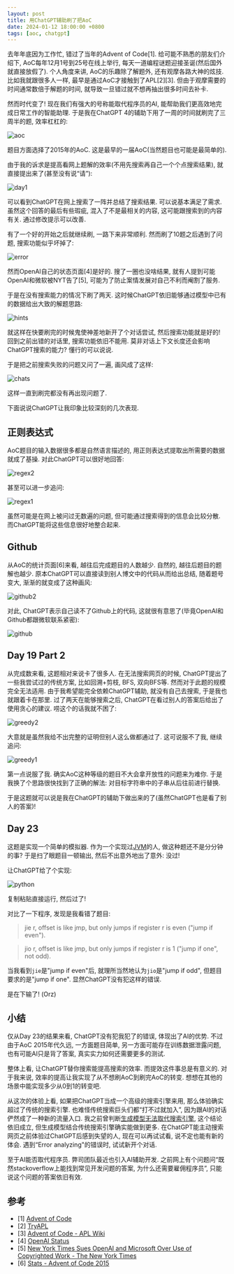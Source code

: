 ```yaml
---
layout: post
title: 用ChatGPT辅助刷了把AoC
date: 2024-01-12 18:00:00 +0800
tags: [aoc, chatgpt]
---
```


去年年底因为工作忙, 错过了当年的Advent of Code[1]. 给可能不熟悉的朋友们介绍下, AoC每年12月1号到25号在线上举行, 每天一道编程谜题迎接圣诞(然后国外就直接放假了). 个人角度来讲, AoC的乐趣除了解题外, 还有观摩各路大神的炫技. 比如我就跟很多人一样, 最早是通过AoC才接触到了APL[2][3]. 但由于观摩需要的时间通常数倍于解题的时间, 就导致一旦错过就不想再抽出很多时间去补卡.

然而时代变了! 现在我们有强大的号称能取代程序员的AI, 能帮助我们更高效地完成日常工作的智能助理. 于是我在ChatGPT 4的辅助下用了一周的时间就刷完了三周半的题, 效率杠杠的:

![aoc](/assets/images/2024-01-12/aoc.png)

题目方面选择了2015年的AoC. 这是最早的一届AoC(当然题目也可能是最简单的).

由于我的诉求是提高看网上题解的效率(不用先搜索再自己一个个点搜索结果), 就直接提出来了(甚至没有说“请”):

![day1](/assets/images/2024-01-12/day1.png)

可以看到ChatGPT在网上搜索了一阵并总结了搜索结果. 可以说基本满足了需求. 虽然这个回答的最后有些瑕疵, 混入了不是最相关的内容, 这可能跟搜索到的内容有关. 通过修改提示可以改善.


有了一个好的开始之后就继续刷, 一路下来非常顺利. 然而刷了10题之后遇到了问题, 搜索功能似乎坏掉了:

![error](/assets/images/2024-01-12/error.png)

然而OpenAI自己的状态页面[4]是好的. 搜了一圈也没啥结果, 就有人提到可能OpenAI和微软被NYT告了[5], 可能为了防止案情发展对自己不利而阉割了服务.

于是在没有搜索能力的情况下刷了两天. 这时候ChatGPT依旧能够通过模型中已有的数据给出大致的解题思路:

![hints](/assets/images/2024-01-12/hints.png)

就这样在快要刷完的时候鬼使神差地新开了个对话尝试, 然后搜索功能就是好的! 回到之前出错的对话里, 搜索功能依旧不能用. 莫非对话上下文长度还会影响ChatGPT搜索的能力? 懂行的可以说说.

于是把之前搜索失败的问题又问了一遍, 画风成了这样:

![chats](/assets/images/2024-01-12/chats.png)

这样一直到刷完都没有再出现问题了.

下面说说ChatGPT让我印象比较深刻的几次表现.

## 正则表达式

AoC题目的输入数据很多都是自然语言描述的, 用正则表达式提取出所需要的数据就成了基操. 对此ChatGPT可以很好地回答:

![regex2](/assets/images/2024-01-12/regex2.png)

甚至可以进一步追问:

![regex1](/assets/images/2024-01-12/regex1.png)

虽然可能是在网上被问过无数遍的问题, 但可能通过搜索得到的信息会比较分散. 而ChatGPT能将这些信息很好地整合起来.

## Github

从AoC的统计页面[6]来看, 越往后完成题目的人数越少. 自然的, 越往后题目的题解也越少. 原本ChatGPT可以直接读到别人博文中的代码从而给出总结, 随着题号变大, 渐渐的就变成了这种画风:

![github2](/assets/images/2024-01-12/github2.png)

对此, ChatGPT表示自己读不了Github上的代码, 这就很有意思了(毕竟OpenAI和Github都跟微软联系紧密):

![github](/assets/images/2024-01-12/github.png)

## Day 19 Part 2

从完成数来看, 这题相对来说卡了很多人. 在无法搜索网页的时候, ChatGPT提出了一些我尝试过的传统方案, 比如回溯+剪枝, BFS, 双向BFS等. 然而对于此题的规模完全无法适用. 由于我希望能完全依赖ChatGPT辅助, 就没有自己去搜索, 于是我也就跟着卡在那里. 过了两天在能够搜索之后, ChatGPT在看过别人的答案后给出了使用贪心的建议. 唠这个的话我就不困了:

![greedy2](/assets/images/2024-01-12/greedy2.png)

大意就是虽然我给不出完整的证明但别人这么做都通过了. 这可说服不了我, 继续追问:

![greedy1](/assets/images/2024-01-12/greedy1.png)

第一点说服了我. 确实AoC这种等级的题目不大会拿开放性的问题来为难你. 于是我换了个思路很快找到了正确的解法: 对目标字符串中的子串从后往前进行替换.

于是这题就可以说是我在ChatGPT的辅助下做出来的了(虽然ChatGPT也是看了别人的答案)!

## Day 23

这题是实现一个简单的模拟器. 作为一个实现过[JVM](/2021/04/24/jvm-ts.html)的人, 做这种题还不是分分钟的事? 于是扫了眼题目一顿输出, 然后不出意外地出了意外: 没过!

让ChatGPT给了个实现:

![python](/assets/images/2024-01-12/python.png)

复制粘贴直接运行, 然后过了!

对比了一下程序, 发现是我看错了题目:

> jie r, offset is like jmp, but only jumps if register r is even ("jump if even").

> jio r, offset is like jmp, but only jumps if register r is 1 ("jump if one", not odd).

当我看到`jie`是"jump if even"后, 就理所当然地认为`jio`是"jump if odd", 但题目要求的是"jump if one". 显然ChatGPT没有犯这样的错误.

是在下输了! (Orz)

## 小结

仅从Day 23的结果来看, ChatGPT没有犯我犯了的错误, 体现出了AI的优势. 不过由于AoC 2015年代久远, 一方面题目简单, 另一方面可能存在训练数据泄露问题, 也有可能AI只是背了答案, 真实实力如何还需要更多的测试.

整体上看, 让ChatGPT替你搜索能提高搜索的效率. 而提效这件事总是有意义的. 对于我来说, 效率的提高让我实现了从不想刷AoC到刷完AoC的转变. 想想在其他的场景中能实现多少从0到1的转变吧.

从这次的体验上看, 如果把ChatGPT当成一个高级的搜索引擎来用, 那么体验确实超过了传统的搜索引擎. 也难怪传统搜索巨头们都“打不过就加入”, 因为跟AI的对话俨然成了一种新的流量入口. 我之前曾判断[生成模型无法取代搜索引擎](), 这个结论依旧成立, 但生成模型结合传统搜索引擎确实能做到更多. 在ChatGPT能主动搜索网页之前体验过ChatGPT后感到失望的人, 现在可以再试试看, 说不定也能有新的体会. 遇到“Error analyzing"的错误时, 试试新开个对话.

至于AI能否取代程序员. 弊司团队最近也引入AI辅助开发. 之前网上有个问题问“既然stackoverflow上能找到常见开发问题的答案, 为什么还需要雇佣程序员”, 只能说这个问题的答案依旧有效.

## 参考

* [1] [Advent of Code](https://adventofcode.com)
* [2] [TryAPL](https://tryapl.org/)
* [3] [Advent of Code - APL Wiki](https://aplwiki.com/wiki/Advent_of_Code)
* [4] [OpenAI Status](https://status.openai.com/)
* [5] [New York Times Sues OpenAI and Microsoft Over Use of Copyrighted Work - The New York Times](https://www.nytimes.com/2023/12/27/business/media/new-york-times-open-ai-microsoft-lawsuit.html)
* [6] [Stats - Advent of Code 2015](https://adventofcode.com/2015/stats)